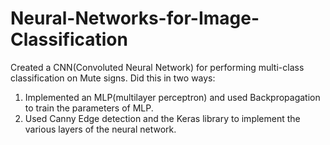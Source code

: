 # Neural-Networks-for-Image-Classification

Created a CNN(Convoluted Neural Network) for performing multi-class classification on Mute signs. Did this in two ways:
1) Implemented an MLP(multilayer perceptron) and used Backpropagation to train the parameters of MLP.
2) Used Canny Edge detection and the Keras library to implement the various layers of the neural network.
